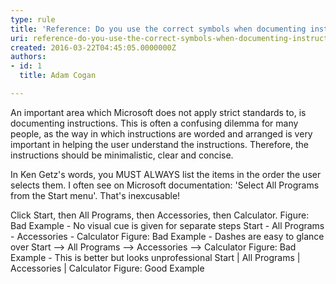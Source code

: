 ```yaml
---
type: rule
title: 'Reference: Do you use the correct symbols when documenting instructions?'
uri: reference-do-you-use-the-correct-symbols-when-documenting-instructions
created: 2016-03-22T04:45:05.0000000Z
authors:
- id: 1
  title: Adam Cogan

---
```


​​​​An important area which Microsoft does not apply strict standards to, is documenting instructions. This is often a confusing dilemma for many people, as the way in which instructions are worded and arranged is very important in helping the user understand the instructions. Therefore, the instructions should be minimalistic, clear and concise.
 
In Ken Getz's words, you MUST ALWAYS list the items in the order the user selects them. I often see on Microsoft documentation: 'Select All Programs from the Start menu'. That's inexcusable!



Click Start, then All Programs, then Accessories, then Calculator.
Figure: Bad Example - No visual cue is given for separate steps
Start - All Programs - Accessories - Calculator
Figure: Bad Example - Dashes are easy to glance over
Start --&gt; All Programs --&gt; Accessories --&gt; Calculator
Figure: Bad Example - This is better but looks unprofessional
Start | All Programs | Accessories | Calculator
Figure: Good Example ​
